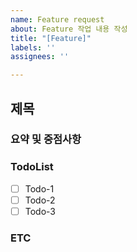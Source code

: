 ```yaml
---
name: Feature request
about: Feature 작업 내용 작성
title: "[Feature]"
labels: ''
assignees: ''

---
```


## 제목

### 요약 및 중점사항

### TodoList
- [ ] Todo-1
- [ ] Todo-2
- [ ] Todo-3 

### ETC
